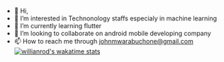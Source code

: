 - 👋 Hi,
- 👀 I’m interested in Technonology staffs especialy in machine learning 
- 🌱 I’m currently learning flutter
- 💞️ I’m looking to collaborate on android mobile developing company
- 📫 How to reach me through johnmwarabuchone@gmail.com
[![willianrod's wakatime stats](https://github-readme-stats.vercel.app/api/wakatime?username=DevMwarabu)](https://github.com/anuraghazra/github-readme-stats)


